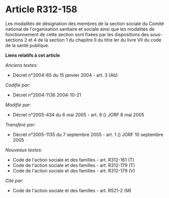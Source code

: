 # Article R312-158

Les modalités de désignation des membres de la section sociale du Comité national de l'organisation sanitaire et sociale
ainsi que les modalités de fonctionnement de cette section sont fixées par les dispositions des sous-sections 2 et 4 de la
section 1 du chapitre II du titre Ier du livre VII du code de la santé publique.

**Liens relatifs à cet article**

_Anciens textes_:

  - Décret n°2004-65 du 15 janvier 2004 - art. 3 (Ab)

_Codifié par_:

  - Décret n°2004-1136 2004-10-21

_Modifié par_:

  - Décret n°2005-434 du 6 mai 2005 - art. 9 () JORF 8 mai 2005

_Transféré par_:

  - Décret n°2005-1135 du 7 septembre 2005 - art. 1 () JORF 10 septembre 2005

_Nouveaux textes_:

  - Code de l'action sociale et des familles - art. R312-161 (T)
  - Code de l'action sociale et des familles - art. R312-179 (T)
  - Code de l'action sociale et des familles - art. R312-179 (V)

_Cité par_:

  - Code de l'action sociale et des familles - art. R521-2 (M)
